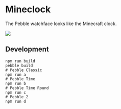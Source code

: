 Mineclock
===========

The Pebble watchface looks like the Minecraft clock.

![](https://dl.dropboxusercontent.com/u/8932138/downloads/pebble/mineclock/screenshot_v1.2_chalk.gif)

## Development

```
npm run build
pebble build
# Pebble Classic
npm run a
# Pebble Time
npm run b
# Pebble Time Round
npm run c
# Pebble 2
npm run d
```
